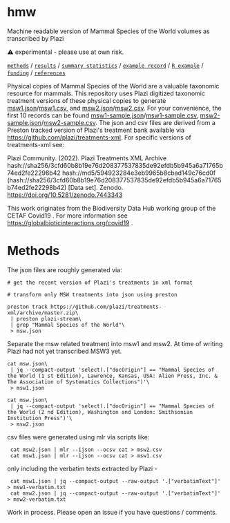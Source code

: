 # hmw
Machine readable version of Mammal Species of the World volumes as transcribed by Plazi

:warning: experimental - please use at own risk.

[`methods`](#methods) / [`results`](#results) / [`summary statistics`](#summary-statistics) / [`example record`](#example-record) / [`R example`](#r-example) / [`funding`](#funding) / [`references`](#references)

Physical copies of Mammal Species of the World are a valuable taxonomic resource for mammals. This repository uses Plazi digitized taxonomic treatment versions of these physical copies to generate [msw1.json](msw1.json)/[msw1.csv](msw1.csv),  and [msw2.json](msw2.json)/[msw2.csv](msw2.csv). For your convenience, the first 10 records can be found [msw1-sample.json](msw1-sample.json)/[msw1-sample.csv](msw2-sample.csv), [msw2-sample.json](msw2-sample.json)/[msw2-sample.csv](msw2-sample.csv). The json and csv files are derived from a Preston tracked version of Plazi's treatment bank available via https://github.com/plazi/treatments-xml. For specific versions of treatments-xml see:

Plazi Community. (2022). Plazi Treatments XML Archive hash://sha256/3cfd60b8b19e76d208377537835de92efdb5b945a6a71765b74ed2fe22298b42 hash://md5/594923284e3eb9965b8cbad149c76cd0f (hash://sha256/3cfd60b8b19e76d208377537835de92efdb5b945a6a71765b74ed2fe22298b42) [Data set]. Zenodo. https://doi.org/10.5281/zenodo.7443343

This work originates from the Biodiversity Data Hub working group of the CETAF Covid19 . For more information see https://globalbioticinteractions.org/covid19 .


# Methods

The json files are roughly generated via:

```
# get the recent version of Plazi's treatments in xml format

# transform only MSW treatments into json using preston

preston track https://github.com/plazi/treatments-xml/archive/master.zip\
 | preston plazi-stream\
 | grep "Mammal Species of the World"\
 > msw.json
```

Separate the msw related treatment into msw1 and msw2. At time of writing Plazi had not yet transcribed MSW3 yet. 

```
cat msw.json\
 | jq --compact-output 'select(.["docOrigin"] == "Mammal Species of the World (1 st Edition), Lawrence, Kansas, USA: Alien Press, Inc. & The Association of Systematics Collections")'\
 > msw1.json 
```


```
cat msw.json\ 
 | jq --compact-output 'select(.["docOrigin"] == "Mammal Species of the World (2 nd Edition), Washington and London: Smithsonian Institution Press")'\
 > msw2.json
```

csv files were generated using mlr via scripts like:

```
 cat msw2.json | mlr --ijson --ocsv cat > msw2.csv
 cat msw1.json | mlr --ijson --ocsv cat > msw1.csv
```

only including the verbatim texts extracted by Plazi - 

```
 cat msw1.json | jq --compact-output --raw-output '.["verbatimText"]' > msw1-verbatim.txt
 cat msw2.json | jq --compact-output --raw-output '.["verbatimText"]' > msw2-verbatim.txt
```



Work in process. Please open an issue if you have questions / comments.

